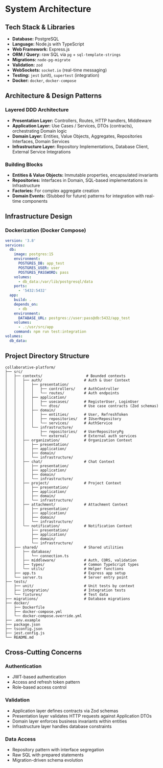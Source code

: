 # System Architecture

## Tech Stack & Libraries

* **Database:** PostgreSQL
* **Language:** Node.js with TypeScript
* **Web Framework:** Express.js
* **ORM / Query:** raw SQL via `pg` + `sql-template-strings`
* **Migrations:** `node-pg-migrate`
* **Validation:** `zod`
* **WebSockets:** `socket.io` (real-time messaging)
* **Testing:** `jest` (unit), `supertest` (integration)
* **Docker:** `docker`, `docker-compose`

## Architecture & Design Patterns

### Layered DDD Architecture

* **Presentation Layer:** Controllers, Routes, HTTP handlers, Middleware
* **Application Layer:** Use Cases / Services, DTOs (contracts), orchestrating Domain logic
* **Domain Layer:** Entities, Value Objects, Aggregates, Repositories Interfaces, Domain Services
* **Infrastructure Layer:** Repository Implementations, Database Client, External Service Integrations

### Building Blocks

* **Entities & Value Objects:** Immutable properties, encapsulated invariants
* **Repositories:** Interfaces in Domain, SQL-based implementations in Infrastructure
* **Factories:** For complex aggregate creation
* **Domain Events:** (Stubbed for future) patterns for integration with real-time components

## Infrastructure Design

### Dockerization (Docker Compose)

```yaml
version: '3.8'
services:
  db:
    image: postgres:15
    environment:
      POSTGRES_DB: app_test
      POSTGRES_USER: user
      POSTGRES_PASSWORD: pass
    volumes:
      - db_data:/var/lib/postgresql/data
    ports:
      - '5432:5432'
  app:
    build: .
    depends_on:
      - db
    environment:
      DATABASE_URL: postgres://user:pass@db:5432/app_test
    volumes:
      - .:/usr/src/app
    command: npm run test:integration
volumes:
  db_data:
```

## Project Directory Structure

```
collaborative-platform/
├── src/
│   ├── contexts/                    # Bounded contexts
│   │   ├── auth/                   # Auth & User Context
│   │   │   ├── presentation/
│   │   │   │   ├── controllers/    # AuthController
│   │   │   │   └── routes/         # Auth endpoints
│   │   │   ├── application/
│   │   │   │   ├── usecases/       # RegisterUser, LoginUser
│   │   │   │   └── dtos/           # Use case contracts (Zod schemas)
│   │   │   ├── domain/
│   │   │   │   ├── entities/       # User, RefreshToken
│   │   │   │   ├── repositories/   # IUserRepository
│   │   │   │   └── services/       # AuthService
│   │   │   └── infrastructure/
│   │   │       ├── repositories/   # UserRepositoryPg
│   │   │       └── external/       # External auth services
│   │   ├── organization/           # Organization Context
│   │   │   ├── presentation/
│   │   │   ├── application/
│   │   │   ├── domain/
│   │   │   └── infrastructure/
│   │   ├── chat/                   # Chat Context
│   │   │   ├── presentation/
│   │   │   ├── application/
│   │   │   ├── domain/
│   │   │   └── infrastructure/
│   │   ├── project/                # Project Context
│   │   │   ├── presentation/
│   │   │   ├── application/
│   │   │   ├── domain/
│   │   │   └── infrastructure/
│   │   ├── attachment/             # Attachment Context
│   │   │   ├── presentation/
│   │   │   ├── application/
│   │   │   ├── domain/
│   │   │   └── infrastructure/
│   │   └── notification/           # Notification Context
│   │       ├── presentation/
│   │       ├── application/
│   │       ├── domain/
│   │       └── infrastructure/
│   ├── shared/                     # Shared utilities
│   │   ├── database/
│   │   │   └── connection.ts
│   │   ├── middleware/             # Auth, CORS, validation
│   │   ├── types/                  # Common TypeScript types
│   │   └── utils/                  # Helper functions
│   ├── app.ts                      # Express app setup
│   └── server.ts                   # Server entry point
├── tests/
│   ├── unit/                       # Unit tests by context
│   ├── integration/                # Integration tests
│   └── fixtures/                   # Test data
├── migrations/                     # Database migrations
├── docker/
│   ├── Dockerfile
│   ├── docker-compose.yml
│   └── docker-compose.override.yml
├── .env.example
├── package.json
├── tsconfig.json
├── jest.config.js
└── README.md
```

## Cross-Cutting Concerns

### Authentication
- JWT-based authentication
- Access and refresh token pattern
- Role-based access control

### Validation
- Application layer defines contracts via Zod schemas
- Presentation layer validates HTTP requests against Application DTOs
- Domain layer enforces business invariants within entities
- Infrastructure layer handles database constraints

### Data Access
- Repository pattern with interface segregation
- Raw SQL with prepared statements
- Migration-driven schema evolution 